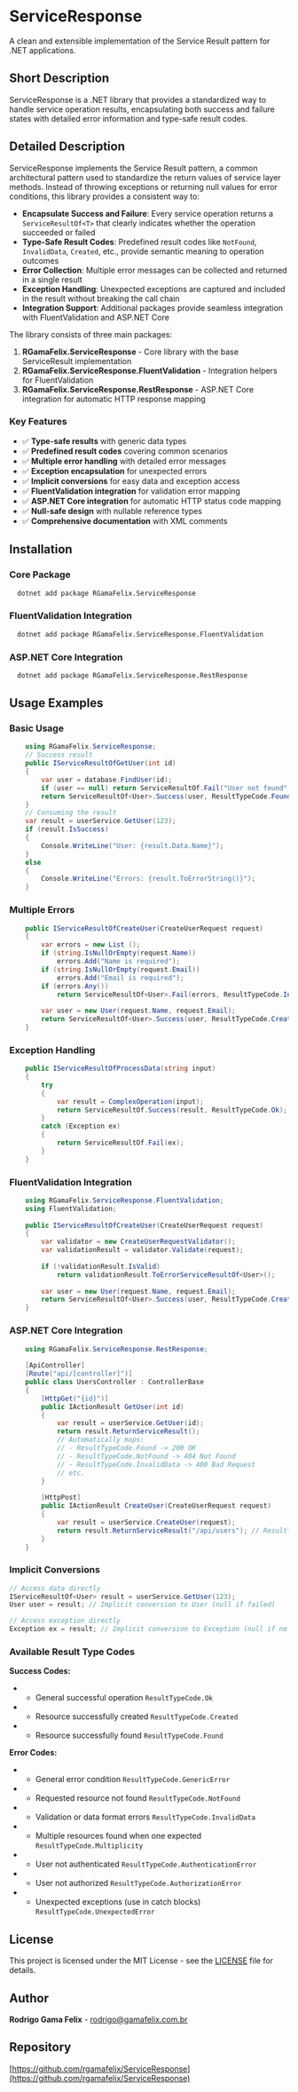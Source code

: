 # ServiceResponse

A clean and extensible implementation of the Service Result pattern for .NET applications.

## Short Description

ServiceResponse is a .NET library that provides a standardized way to handle service operation results, encapsulating
both success and failure states with detailed error information and type-safe result codes.

## Detailed Description

ServiceResponse implements the Service Result pattern, a common architectural pattern used to standardize the return
values of service layer methods. Instead of throwing exceptions or returning null values for error conditions, this
library provides a consistent way to:

- **Encapsulate Success and Failure**: Every service operation returns a `ServiceResultOf<T>` that clearly indicates
  whether the operation succeeded or failed
- **Type-Safe Result Codes**: Predefined result codes like `NotFound`, `InvalidData`, `Created`, etc., provide semantic
  meaning to operation outcomes
- **Error Collection**: Multiple error messages can be collected and returned in a single result
- **Exception Handling**: Unexpected exceptions are captured and included in the result without breaking the call chain
- **Integration Support**: Additional packages provide seamless integration with FluentValidation and ASP.NET Core

The library consists of three main packages:

1. **RGamaFelix.ServiceResponse** - Core library with the base ServiceResult implementation
2. **RGamaFelix.ServiceResponse.FluentValidation** - Integration helpers for FluentValidation
3. **RGamaFelix.ServiceResponse.RestResponse** - ASP.NET Core integration for automatic HTTP response mapping

### Key Features

- ✅ **Type-safe results** with generic data types
- ✅ **Predefined result codes** covering common scenarios
- ✅ **Multiple error handling** with detailed error messages
- ✅ **Exception encapsulation** for unexpected errors
- ✅ **Implicit conversions** for easy data and exception access
- ✅ **FluentValidation integration** for validation error mapping
- ✅ **ASP.NET Core integration** for automatic HTTP status code mapping
- ✅ **Null-safe design** with nullable reference types
- ✅ **Comprehensive documentation** with XML comments

## Installation

### Core Package

```bash
  dotnet add package RGamaFelix.ServiceResponse
```

### FluentValidation Integration

```bash
  dotnet add package RGamaFelix.ServiceResponse.FluentValidation
```

### ASP.NET Core Integration

```bash
  dotnet add package RGamaFelix.ServiceResponse.RestResponse
```

## Usage Examples

### Basic Usage

```csharp
    using RGamaFelix.ServiceResponse;
    // Success result 
    public IServiceResultOfGetUser(int id)
    {
        var user = database.FindUser(id); 
        if (user == null) return ServiceResultOf.Fail("User not found", ResultTypeCode.NotFound);
        return ServiceResultOf<User>.Success(user, ResultTypeCode.Found);
    }
    // Consuming the result 
    var result = userService.GetUser(123); 
    if (result.IsSuccess)
    {
        Console.WriteLine("User: {result.Data.Name}");
    }
    else
    {
        Console.WriteLine("Errors: {result.ToErrorString()}"); 
    }
```

### Multiple Errors

```csharp
    public IServiceResultOfCreateUser(CreateUserRequest request)
    {
        var errors = new List ();
        if (string.IsNullOrEmpty(request.Name))
            errors.Add("Name is required");
        if (string.IsNullOrEmpty(request.Email))
            errors.Add("Email is required");
        if (errors.Any())
            return ServiceResultOf<User>.Fail(errors, ResultTypeCode.InvalidData);
        
        var user = new User(request.Name, request.Email);
        return ServiceResultOf<User>.Success(user, ResultTypeCode.Created);
    }
```

### Exception Handling

```csharp
    public IServiceResultOfProcessData(string input)
    {
        try
        {
            var result = ComplexOperation(input); 
            return ServiceResultOf.Success(result, ResultTypeCode.Ok);
        }
        catch (Exception ex)
        {
            return ServiceResultOf.Fail(ex);
        } 
    }
```

### FluentValidation Integration

```csharp
    using RGamaFelix.ServiceResponse.FluentValidation;
    using FluentValidation;
    
    public IServiceResultOfCreateUser(CreateUserRequest request) 
    {
        var validator = new CreateUserRequestValidator(); 
        var validationResult = validator.Validate(request);
        
        if (!validationResult.IsValid)
            return validationResult.ToErrorServiceResultOf<User>();
        
        var user = new User(request.Name, request.Email);
        return ServiceResultOf<User>.Success(user, ResultTypeCode.Created);
    }
```

### ASP.NET Core Integration

```csharp
    using RGamaFelix.ServiceResponse.RestResponse;
    
    [ApiController]
    [Route("api/[controller]")]
    public class UsersController : ControllerBase
    {
        [HttpGet("{id}")] 
        public IActionResult GetUser(int id)
        {
            var result = userService.GetUser(id);
            return result.ReturnServiceResult();
            // Automatically maps: 
            // - ResultTypeCode.Found -> 200 OK
            // - ResultTypeCode.NotFound -> 404 Not Found 
            // - ResultTypeCode.InvalidData -> 400 Bad Request 
            // etc. 
        }
        
        [HttpPost] 
        public IActionResult CreateUser(CreateUserRequest request)
        {
            var result = userService.CreateUser(request);
            return result.ReturnServiceResult("/api/users"); // ResultTypeCode.Created -> 201 Created with location header
        }
    }
```

### Implicit Conversions

```csharp
// Access data directly
IServiceResultOf<User> result = userService.GetUser(123);
User user = result; // Implicit conversion to User (null if failed)

// Access exception directly
Exception ex = result; // Implicit conversion to Exception (null if no exception)
```

### Available Result Type Codes

**Success Codes:**

-
    - General successful operation `ResultTypeCode.Ok`
-
    - Resource successfully created `ResultTypeCode.Created`
-
    - Resource successfully found `ResultTypeCode.Found`

**Error Codes:**

-
    - General error condition `ResultTypeCode.GenericError`
-
    - Requested resource not found `ResultTypeCode.NotFound`
-
    - Validation or data format errors `ResultTypeCode.InvalidData`
-
    - Multiple resources found when one expected `ResultTypeCode.Multiplicity`
-
    - User not authenticated `ResultTypeCode.AuthenticationError`
-
    - User not authorized `ResultTypeCode.AuthorizationError`
-
    - Unexpected exceptions (use in catch blocks) `ResultTypeCode.UnexpectedError`

## License

This project is licensed under the MIT License - see
the [LICENSE](https://github.com/rgamafelix/ServiceResponse/blob/main/LICENSE) file for details.

## Author

**Rodrigo Gama Felix** - [rodrigo@gamafelix.com.br]()

## Repository

[https://github.com/rgamafelix/ServiceResponse](https://github.com/rgamafelix/ServiceResponse)
